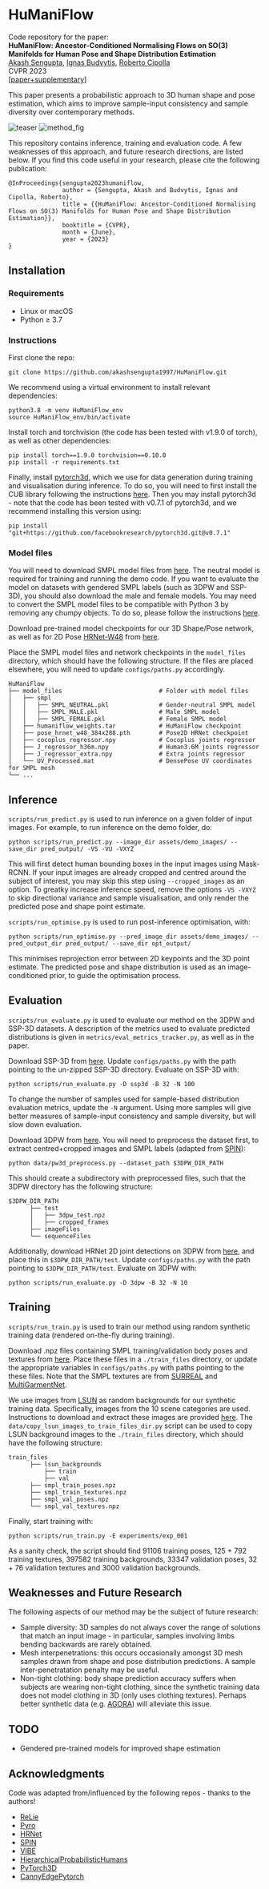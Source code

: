 # HuManiFlow

Code repository for the paper:  
**HuManiFlow: Ancestor-Conditioned Normalising Flows on SO(3) Manifolds for Human Pose and Shape Distribution Estimation**  
[Akash Sengupta](https://akashsengupta1997.github.io/), [Ignas Budvytis](http://mi.eng.cam.ac.uk/~ib255/), [Roberto Cipolla](https://mi.eng.cam.ac.uk/~cipolla/)  
CVPR 2023  
[[paper+supplementary](https://arxiv.org/abs/2305.06968)]

This paper presents a probabilistic approach to 3D human shape and pose estimation, which aims to improve sample-input consistency and sample diversity over contemporary methods.

![teaser](assets/teaser.gif)
![method_fig](assets/method_fig.png)

This repository contains inference, training and evaluation code. A few weaknesses of this approach, and future research directions, are listed below.
If you find this code useful in your research, please cite the following publication:
```
@InProceedings{sengupta2023humaniflow,
               author = {Sengupta, Akash and Budvytis, Ignas and Cipolla, Roberto},
               title = {{HuManiFlow: Ancestor-Conditioned Normalising Flows on SO(3) Manifolds for Human Pose and Shape Distribution Estimation}},
               booktitle = {CVPR},
               month = {June},
               year = {2023}                         
}
```

## Installation

### Requirements
- Linux or macOS
- Python ≥ 3.7

### Instructions
First clone the repo:
```
git clone https://github.com/akashsengupta1997/HuManiFlow.git
```
We recommend using a virtual environment to install relevant dependencies:
```
python3.8 -m venv HuManiFlow_env
source HuManiFlow_env/bin/activate
```
Install torch and torchvision (the code has been tested with v1.9.0 of torch), as well as other dependencies: 
```
pip install torch==1.9.0 torchvision==0.10.0
pip install -r requirements.txt
``` 
Finally, install [pytorch3d](https://github.com/facebookresearch/pytorch3d/blob/v0.7.1/INSTALL.md), 
which we use for data generation during training and visualisation during inference. 
To do so, you will need to first install the CUB library following the instructions [here](https://github.com/facebookresearch/pytorch3d/blob/v0.7.1/INSTALL.md). 
Then you may install pytorch3d - note that the code has been tested with v0.7.1 of pytorch3d, and we recommend installing this version using: 
```
pip install "git+https://github.com/facebookresearch/pytorch3d.git@v0.7.1"
```

### Model files
You will need to download SMPL model files from [here](https://smpl.is.tue.mpg.de/). The neutral model is required for training and running the demo code. 
If you want to evaluate the model on datasets with gendered SMPL labels (such as 3DPW and SSP-3D), you should also download the male and female models. 
You may need to convert the SMPL model files to be compatible with Python 3 by removing 
any chumpy objects. To do so, please follow the instructions [here](https://github.com/vchoutas/smplx/tree/master/tools).

Download pre-trained model checkpoints for our 3D Shape/Pose network, as well as for 2D Pose 
[HRNet-W48](https://github.com/leoxiaobin/deep-high-resolution-net.pytorch) 
from [here](https://drive.google.com/drive/folders/1Jwb3DENcf2dTivK5cQkvKWdCwirMdszg?usp=sharing). 

Place the SMPL model files and network checkpoints in the `model_files` directory, which should have the following structure. 
If the files are placed elsewhere, you will need to update `configs/paths.py` accordingly.

    HuManiFlow
    ├── model_files                           # Folder with model files
    │   ├── smpl
    │   │   ├── SMPL_NEUTRAL.pkl              # Gender-neutral SMPL model
    │   │   ├── SMPL_MALE.pkl                 # Male SMPL model
    │   │   ├── SMPL_FEMALE.pkl               # Female SMPL model
    │   ├── humaniflow_weights.tar            # HuManiFlow checkpoint
    │   ├── pose_hrnet_w48_384x288.pth        # Pose2D HRNet checkpoint
    │   ├── cocoplus_regressor.npy            # Cocoplus joints regressor
    │   ├── J_regressor_h36m.npy              # Human3.6M joints regressor
    │   ├── J_regressor_extra.npy             # Extra joints regressor
    │   └── UV_Processed.mat                  # DensePose UV coordinates for SMPL mesh
    └── ...
 
## Inference
`scripts/run_predict.py` is used to run inference on a given folder of input images. For example, to run inference on the demo folder, do:
```
python scripts/run_predict.py --image_dir assets/demo_images/ --save_dir pred_output/ -VS -VU -VXYZ
```
This will first detect human bounding boxes in the input images using Mask-RCNN. If your input images are already cropped and centred around the subject of interest, 
you may skip this step using `--cropped_images` as an option. To greatky increase inference speed, remove the options `-VS -VXYZ` to skip directional variance and 
sample visualisation, and only render the predicted pose and shape point estimate.

`scripts/run_optimise.py` is used to run post-inference optimisation, with:
```
python scripts/run_optimise.py --pred_image_dir assets/demo_images/ --pred_output_dir pred_output/ --save_dir opt_output/
```
This minimises reprojection error between 2D keypoints and the 3D point estimate. 
The predicted pose and shape distribution is used as an image-conditioned prior, to guide the optimisation process.

## Evaluation
`scripts/run_evaluate.py` is used to evaluate our method on the 3DPW and SSP-3D datasets. 
A description of the metrics used to evaluate predicted distributions is given in `metrics/eval_metrics_tracker.py`, as well as in the paper.

Download SSP-3D from [here](https://github.com/akashsengupta1997/SSP-3D). Update `configs/paths.py` with the path pointing to the un-zipped SSP-3D directory. 
Evaluate on SSP-3D with:
```
python scripts/run_evaluate.py -D ssp3d -B 32 -N 100
```
To change the number of samples used for sample-based distribution evaluation metrics, update the `-N` argument. 
Using more samples will give better measures of sample-input consistency and sample diversity, but will slow down evaluation. 

Download 3DPW from [here](https://virtualhumans.mpi-inf.mpg.de/3DPW/). You will need to preprocess the dataset first, 
to extract centred+cropped images and SMPL labels (adapted from [SPIN](https://github.com/nkolot/SPIN/tree/master/datasets/preprocess)):
```
python data/pw3d_preprocess.py --dataset_path $3DPW_DIR_PATH
```
This should create a subdirectory with preprocessed files, such that the 3DPW directory has the following structure:
```
$3DPW_DIR_PATH
      ├── test                                  
      │   ├── 3dpw_test.npz    
      │   ├── cropped_frames   
      ├── imageFiles
      └── sequenceFiles
```
Additionally, download HRNet 2D joint detections on 3DPW from [here](https://drive.google.com/drive/folders/13HCprUxFtBRB2nFaOZacW6KPMpC4O8-i?usp=sharing), 
and place this in `$3DPW_DIR_PATH/test`. Update `configs/paths.py` with the path pointing to `$3DPW_DIR_PATH/test`. Evaluate on 3DPW with:
```
python scripts/run_evaluate.py -D 3dpw -B 32 -N 10
```

## Training
`scripts/run_train.py` is used to train our method using random synthetic training data (rendered on-the-fly during training). 

Download .npz files containing SMPL training/validation body poses and textures 
from [here](https://drive.google.com/drive/folders/19NKEOX2uxGRM644qzzDFFrEsBFOuqjGx?usp=sharing). 
Place these files in a `./train_files` directory, or update the appropriate variables in `configs/paths.py` with 
paths pointing to the these files. Note that the SMPL textures are 
from [SURREAL](https://github.com/gulvarol/surreal) and [MultiGarmentNet](https://github.com/bharat-b7/MultiGarmentNetwork).

We use images from [LSUN](https://github.com/fyu/lsun) as random backgrounds for our synthetic training data. 
Specifically, images from the 10 scene categories are used. Instructions to download and extract these images are 
provided [here](https://github.com/fyu/lsun). The `data/copy_lsun_images_to_train_files_dir.py` script can be used to copy LSUN background 
images to the `./train_files` directory, which should have the following structure:
```
train_files
      ├── lsun_backgrounds
          ├── train
          ├── val
      ├── smpl_train_poses.npz
      ├── smpl_train_textures.npz                                  
      ├── smpl_val_poses.npz                                  
      └── smpl_val_textures.npz                                  
```

Finally, start training with:
```
python scripts/run_train.py -E experiments/exp_001
```
As a sanity check, the script should find 91106 training poses, 125 + 792 training textures, 397582 training backgrounds, 33347 validation poses, 32 + 76 validation textures and 3000 validation backgrounds.

## Weaknesses and Future Research
The following aspects of our method may be the subject of future research:
- Sample diversity: 3D samples do not always cover the range of solutions that match an input image - in particular, samples involving limbs bending backwards are rarely obtained.
- Mesh interpenetrations: this occurs occasionally amongst 3D mesh samples drawn from shape and pose distribution predictions. A sample inter-penetratation penalty may be useful.
- Non-tight clothing: body shape prediction accuracy suffers when subjects are wearing non-tight clothing, since the synthetic training data does not model clothing in 3D (only uses clothing textures). Perhaps better synthetic data (e.g. [AGORA](https://agora.is.tue.mpg.de)) will alleviate this issue.

## TODO
- Gendered pre-trained models for improved shape estimation

## Acknowledgments
Code was adapted from/influenced by the following repos - thanks to the authors!

- [ReLie](https://github.com/pimdh/relie)
- [Pyro](https://github.com/pyro-ppl/pyro)
- [HRNet](https://github.com/leoxiaobin/deep-high-resolution-net.pytorch)
- [SPIN](https://github.com/nkolot/SPIN)
- [VIBE](https://github.com/mkocabas/VIBE)
- [HierarchicalProbabilisticHumans](https://github.com/akashsengupta1997/HierarchicalProbabilistic3DHuman)
- [PyTorch3D](https://github.com/facebookresearch/pytorch3d)
- [CannyEdgePytorch](https://github.com/DCurro/CannyEdgePytorch)

